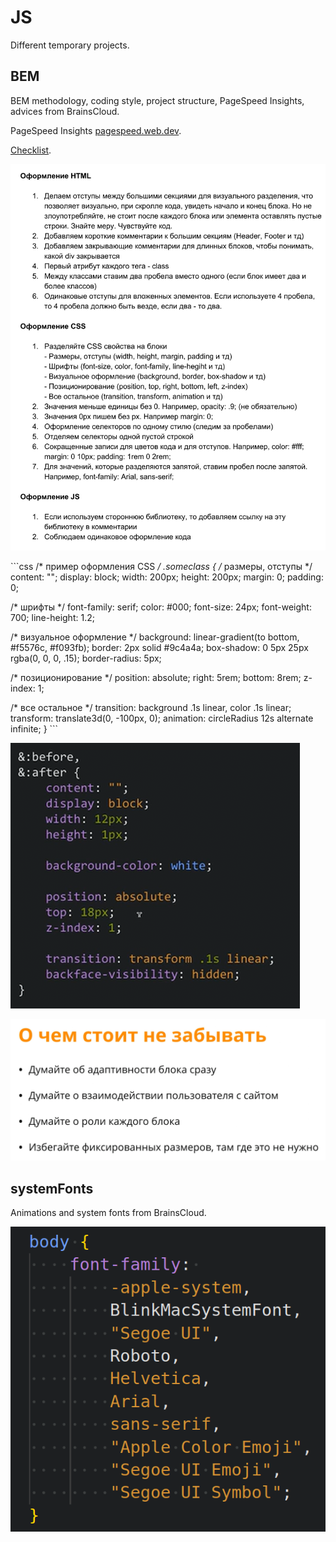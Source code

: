 # JS
Different temporary projects.

## BEM
BEM methodology, coding style, project structure, PageSpeed Insights, advices from BrainsCloud.

PageSpeed Insights [pagespeed.web.dev](https://pagespeed.web.dev/).

[Checklist](BEM/data/checklist.pdf).

![checklist](BEM/data/checklist.png)

\```css
/* пример оформления CSS */
.someclass {
  /* размеры, отступы */
  content: "";
  display: block;
  width: 200px;
  height: 200px;
  margin: 0;
  padding: 0;

  /* шрифты */
  font-family: serif;
  color: #000;
  font-size: 24px;
  font-weight: 700;
  line-height: 1.2;

  /* визуальное оформление */
  background: linear-gradient(to bottom, #f5576c, #f093fb);
  border: 2px solid #9c4a4a;
  box-shadow: 0 5px 25px rgba(0, 0, 0, .15);
  border-radius: 5px;

  /* позиционирование */
  position: absolute;
  right: 5rem;
  bottom: 8rem;
  z-index: 1;

  /* все остальное */
  transition: background .1s linear, color .1s linear;
  transform: translate3d(0, -100px, 0);
  animation: circleRadius 12s alternate infinite;
}
\```

![propertyBlocks](BEM/data/propertyBlocks.png)

![needToRemember](BEM/data/needToRemember.png)

## systemFonts
Animations and system fonts from BrainsCloud.

![fonts](systemFonts/data/systemFontsExample.png)
